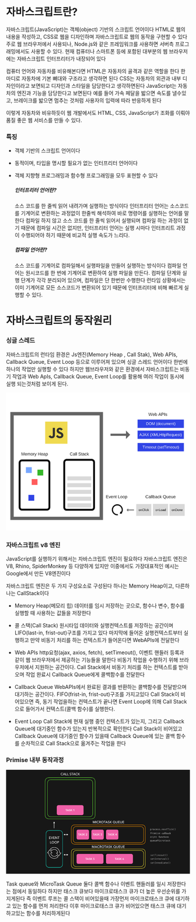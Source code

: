 # 자바스크립트란?
  자바스크립트(JavaScript)는 객체(object) 기반의 스크립트 언어이다 HTML로 웹의 내용을 작성하고, CSS로 웹을 디자인하며
  자바스크립트로 웹의 동작을 구현할 수 있다 주로 웹 브라우저에서 사용되나, Node.js와 같은 프레임워크를 사용하면 서버측
  프로그래밍에서도 사용할 수 있다. 현재 컴퓨터나 스마트폰 등에 포함된 대부분의 웹 브라우저에는 자바스크립트 인터프리터가
  내장되어 있다

  컴퓨터 언어와 자동차를 비유해본다면 HTML은 자동차의 골격과 같은 역할을 한다 한마디로 자동차에 기본 뼈대와 구조라고
  생각하면 된다 CSS는 자동차의 외관과 내부 디자인이라고 보면되고 디자인과 스타일을 담당한다고 생각하면된다
  JavaScript는 자동차의 엔진과 기능을 담당한다고 보면된다 예를 들어 가속 페달을 밟으면 속도를 낼수있고,
  브레이크를 밟으면 멈추는 것처럼 사용자의 입력에 따라 반응하게 된다

  이렇게 자동차와 비유하듯이 웹 개발에서도 HTML, CSS, JavaScript가 조화를 이뤄야 품질 좋은 웹 서비스를 만들 수 있다.

  ### 특징
  - 객체 기반의 스크립트 언어이다
  - 동적이며, 타입을 명시할 필요가 없는 인터프리터 언어이다
  - 객체 지향형 프로그래밍과 함수형 프로그래밍을 모두 표현할 수 있다

    ##### 인터프리터 언어란?
    소스 코드를 한 줄씩 읽어 내려가며 실행하는 방식이다 인터프리터 언어는 소스코드를 기계어로 변환하는 과정없이
    한줄씩 해석하여 바로 명령어를 실행하는 언어를 말한다 컴파일 하지 않고 소스 코드를 한 줄씩 읽어서 실행되며
    컴파일 하는 과정이 없기 때문에 컴파일 시간은 없지만, 인터프리터 언어는 실행 시마다 인터프리트 과정이 
    수행되어야 하기 때문에 비교적 실행 속도가 느리다.

    ##### 컴파일 언어란?
    소스 코드를 기계어로 컴파일해서 실행파일을 만들어 실행하는 방식이다 컴파일 언어는 원시코드를
    한 번에 기계어로 변환하여 실행 파일을 만든다. 컴파일 단계와 실행 단계가 각각 분리되어 있으며,
    컴파일은 단 한번만 수행한다 런타임 상황에서는 이미 기계어로 모든 소스코드가 변환되어 있기 때문에
    인터프리터에 비해 빠르게 실행할 수 있다.

# 자바스크립트의 동작원리

  ### 싱글 스레드
  자바스크립트의 런타임 환경은 Js엔진(Memory Heap , Call Stak), Web APIs, Callback Queue, Event Loop 등으로 이루어져 있으며
  싱글 스레드 언어이다 한번에 하나의 작업만 실행할 수 있다 하지만 웹브라우저와 같은 환경에서 자바스크립트는 비동기 작업과 
  Web ApIs, Callback Queue, Event Loop를 활용해 여러 작업이 동시에 실행 되는것처럼 보이게 된다.

  <img src="/study\assets\js-motion.png" />

  ### 자바스크립트 v8 엔진
  JavaScript를 실행하기 위해서는 자바스크립트 엔진이 필요하다 자바스크립트 엔진은 V8, Rhino, SpiderMonkey 등
  다양하게 있지만 이중에서도 가장대표적인 예시는 Google에서 만든 V8엔진이다 

  자바스크립트 엔진은 두 가지 구성요소로 구성된다 하나는 Memory Heap이고, 다른하나는 CallStack이다
  - Memory Heap(메모리 힙)
    데이터를 임시 저장하는 곳으로, 함수나 변수, 함수를 실행할 때 사용하는 값들을 저장한다 
  
  - 콜 스택(Call Stack)
    원시타입 데이터와 실행컨텍스트를 저장하는 공간이며 LIFO(last-in, frist-out)구조를 가지고 있다
    마지막에 들어온 실행컨텍스트부터 실행하고 만약 비동기 처리를 하는 컨텍스트가 들어온다면 WebAPIs에 전달한다

  - Web APIs
    http요청(ajax, axios, fetch), setTimeout(), 이벤트 핸들러 등록과 같이 웹 브라우저에서 제공하는 기능들을 말한다
    비동기 작업을 수행하기 위해 브라우저에서 지원하는 공간이다. Call Stack에서 비동기 처리를 하는 컨텍스트를 받아오며
    작업 완료시 Callback Queue에게 콜백함수를 전달한다

  - Callback Queue
    WebAPIs에서 완료된 결과를 반환하는 콜백함수를 전달받으며 대기하는 공간이다. FIFO(frist-in, frist-out)구조를 가지고있다
    Call Stack이 비어있으면 즉, 동기 작업을하는 컨텍스트가 끝나면 Event Loop에 의해 Call Stack으로 들어가서 
    컨택스트(콜백 함수)를 실행한다.

  - Event Loop
    Call Stack에 현재 실행 중인 컨텍스트가 있는지, 그리고 Callback Queue에 대기중인 함수가 있는지 반복적으로 확인한다
    Call Stack이 비어있고 Callback Queue에 대기중인 함수가 있을때 Callback Queue에 있는 콜백 함수를 순차적으로 Call Stack으로 
    옮겨주는 작업을 한다

  ### Primise 내부 동작과정

  <img src="/study\assets\microTask.gif" />

  Task queue와  MicroTask Queue 둘다 콜백 함수나 이벤트 핸들러를 일시 저장한다는 점에서 동일하다 하지만
  태스크 큐보다 마이크로태스크 큐가 더 높은 우선순위를 가지게된다 즉 이벤트 루프는 콜 스택이 비어있을때 가장먼저 
  마이크로태스크 큐에 대기하고 있는 함수를 먼저 처리한다 이후 마이크로태스크 큐가 비어있으면 태스크 큐에 대기하고있는
  함수를 처리하게된다